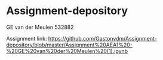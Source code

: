 # Assignment-depository

GE van der Meulen
532882

Assignment link:
https://github.com/Gastonvdm/Assignment-depository/blob/master/Assignment%20AEA1%20-%20GE%20van%20der%20Meulen%20(1).ipynb
